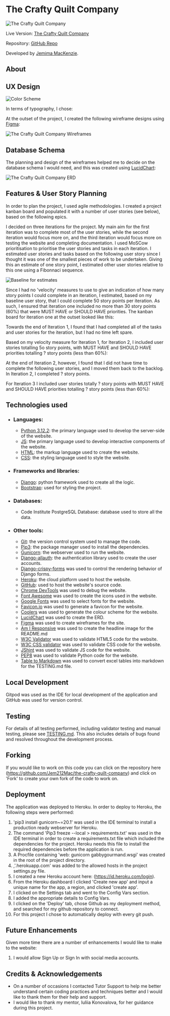 # The Crafty Quilt Company

![The Crafty Quilt Company](documentation/am_i_responsive.png)

Live Version: [The Crafty Quilt Company](https://the-crafty-quilt-company-c484a7353540.herokuapp.com/)


Repository: [GitHub Repo](https://github.com/Jem212Mac/the-crafty-quilt-company)

Developed by [Jemima MacKenzie](https://github.com/Jem212Mac).

## About

## UX Design

![Color Scheme](documentation/colour_scheme.png)

In terms of typography, I chose:


At the outset of the project, I created the following wireframe designs using [Figma](https://www.figma.com/):

![The Crafty Quilt Company Wireframes](documentation/the_crafty_quilt_company_wireframes.png)


## Database Schema

The planning and design of the wireframes helped me to decide on the database schema I would need, and this was created using [LucidChart](https://www.lucidchart.com/):

![The Crafty Quilt Company ERD]()


## Features & User Story Planning

In order to plan the project, I used agile methodologies.  I created a project kanban board and populated it with a number of user stories (see below), based on the following epics.


I decided on three iterations for the project.  My main aim for the first iteration was to complete most of the user stories, while the second iteration would focus more on, and the third iteration would focus more on testing the website and completing documentation.  I used MoSCow prioritisation to prioritise the user stories and tasks in each iteration.  I estimated user stories and tasks based on the following user story since I thought it was one of the smallest pieces of work to be undertaken.  Giving this an estimate of one story point, I estimated other user stories relative to this one using a Fibonnaci sequence.

![Baseline for estimates]()

Since I had no 'velocity' measures to use to give an indication of how many story points I could complete in an iteration, I estimated, based on my baseline user story, that I could complete 50 story points per iteration.  As such, I ensured that iteration one included no more than 30 story points (60%) that were MUST HAVE or SHOULD HAVE priorities.  The kanban board for iteration one at the outset looked like this:

Towards the end of Iteration 1, I found that I had completed all of the tasks and user stories for the iteration, but I had no time left spare.

Based on my velocity measure for Iteration 1, for Iteration 2, I included user stories totalling 5o story points, with MUST HAVE and SHOULD HAVE priorities totalling ? story points (less than 60%):

At the end of Iteration 2, however, I found that I did not have time to complete the following user stories, and I moved them back to the backlog.  In Iteration 2, I completed ? story points.

For Iteration 3 I included user stories totally ? story points with MUST HAVE and SHOULD HAVE priorities totalling ? story points (less than 60%):


## Technologies used

- ### Languages:
    
    + [Python 3.12.2](https://www.python.org/downloads/release/python-385/): the primary language used to develop the server-side of the website.
    + [JS](https://www.javascript.com/): the primary language used to develop interactive components of the website.
    + [HTML](https://developer.mozilla.org/en-US/docs/Web/HTML): the markup language used to create the website.
    + [CSS](https://developer.mozilla.org/en-US/docs/Web/css): the styling language used to style the website.

- ### Frameworks and libraries:

    + [Django](https://www.djangoproject.com/): python framework used to create all the logic.
    + [Bootstrap](https://getbootstrap.com/): used for styling the project.

- ### Databases:

    + Code Institute PostgreSQL Database: database used to store all the data.

- ### Other tools:

    + [Git](https://git-scm.com/): the version control system used to manage the code.
    + [Pip3](https://pypi.org/project/pip/): the package manager used to install the dependencies.
    + [Gunicorn](https://gunicorn.org/): the webserver used to run the website.
    + [Django-allauth](https://django-allauth.readthedocs.io/en/latest/): the authentication library used to create the user accounts.
    + [Django-crispy-forms](https://django-cryptography.readthedocs.io/en/latest/) was used to control the rendering behavior of Django forms.
    + [Heroku](https://id.heroku.com/login): the cloud platform used to host the website.
    + [GitHub](https://github.com/): used to host the website's source code.
    + [Chrome DevTools](https://developer.chrome.com/docs/devtools/open/) was used to debug the website.
    + [Font Awesome](https://fontawesome.com/) was used to create the icons used in the website.
    + [Google Fonts](https://fonts.google.com/) was used to select fonts for the website.
    + [Favicon.io](https://favicon.io/) was used to generate a favicon for the website.
    + [Coolers](https://coolors.co/) was used to generate the colour scheme for the website.
    + [LucidChart](https://www.lucidchart.com/) was used to create the ERD.
    + [Figma](https://www.figma.com/) was used to create wireframes for the site.
    + [Am I Responsive](https://ui.dev/amiresponsive?) was used to create the headline image for the README.md
    + [W3C Validator](https://validator.w3.org/) was used to validate HTML5 code for the website.
    + [W3C CSS validator](https://jigsaw.w3.org/css-validator/) was used to validate CSS code for the website.
    + [JShint](https://jshint.com/) was used to validate JS code for the website.
    + [PEP8](https://pep8ci.herokuapp.com/) was used to validate Python code for the website.
    + [Table to Markdown](https://tabletomarkdown.com/) was used to convert excel tables into markdown for the TESTING.md file.

## Local Development
Gitpod was used as the IDE for local development of the application and GitHub was used for version control.

## Testing
For details of all testing performed, including validator testing and manual testing, please see [TESTING.md](TESTING.md).  This also includes details of bugs found and resolved throughout the development process.

## Forking

If you would like to work on this code you can click on the repository here (https://github.com/Jem212Mac/the-crafty-quilt-company) and click on 'Fork' to create your own fork of the code to work on.

## Deployment

The application was deployed to Heroku.  In order to deploy to Heroku, the following steps were performed:

1. 'pip3 install gunicorn~=20.1' was used in the IDE terminal to install a production ready webserver for Heroku.
2. The command 'Pip3 freeze --local > requirements.txt' was used in the IDE terminal in order to create a requirements.txt file which included the dependencies for the project.  Heroku needs this file to install the required dependencies before the application is run.
3. A Procfile containing 'web: gunicorn gabbygourmand.wsgi' was created in the root of the project directory.
4. ,'.herokuapp.com' was added to the allowed hosts in the project settings.py file.
5. I created a new Heroku account here: (https://id.heroku.com/login).
6. From the Heroku dashboard I clicked 'Create new app' and input a unique name for the app, a region, and clicked 'create app'.
7. I clicked on the Settings tab and went to the Config Vars section.
8. I added the appropriate details to Config Vars.
9. I clicked on the 'Deploy' tab, chose Github as my deployment method, and searched for my github repository to connect.
10. For this project I chose to automatically deploy with every git push.

## Future Enhancements

Given more time there are a number of enhancements I would like to make to the website:
1. I would allow Sign Up or Sign In with social media accounts.


## Credits & Acknowledgements

 - On a number of occasions I contacted Tutor Support to help me better understand certain coding practices and techniques better and I would like to thank them for their help and support.
 - I would like to thank my mentor, Iuliia Konovalova, for her guidance during this project.